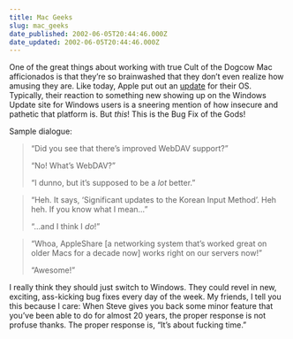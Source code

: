 ```yaml
---
title: Mac Geeks
slug: mac_geeks
date_published: 2002-06-05T20:44:46.000Z
date_updated: 2002-06-05T20:44:46.000Z
---
```


One of the great things about working with true Cult of the Dogcow Mac afficionados is that they’re so brainwashed that they don’t even realize how amusing they are. Like today, Apple put out an [update](http://www.macintouch.com/mosxreader10.1.5pt01.html) for their OS. Typically, their reaction to something new showing up on the Windows Update site for Windows users is a sneering mention of how insecure and pathetic that platform is. But *this*! This is the Bug Fix of the Gods!

Sample dialogue:

> “Did you see that there’s improved WebDAV support?”
> 
> “No! What’s WebDAV?”
> 
> “I dunno, but it’s supposed to be a *lot* better.”

> “Heh. It says, ‘Significant updates to the Korean Input Method’. Heh heh. If you know what I mean…”
> 
> “…and I think I *do*!”

> “Whoa, AppleShare [a networking system that’s worked great on older Macs for a decade now] works right on our servers now!”
> 
> “Awesome!”

I really think they should just switch to Windows. They could revel in new, exciting, ass-kicking bug fixes every day of the week. My friends, I tell you this because I care: When Steve gives you back some minor feature that you’ve been able to do for almost 20 years, the proper response is not profuse thanks. The proper response is, “It’s about fucking time.”
